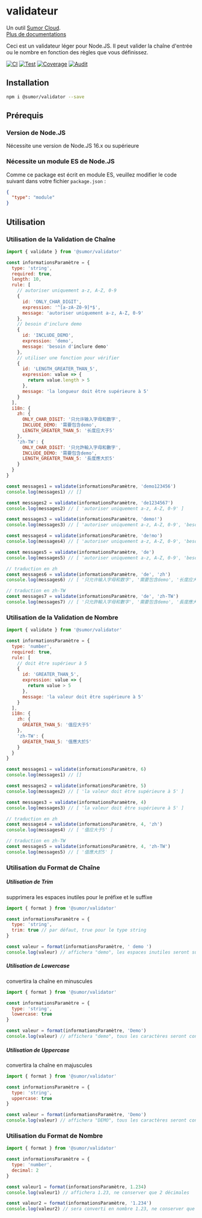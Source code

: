 # validateur

Un outil [Sumor Cloud](https://sumor.cloud).  
[Plus de documentations](https://sumor.cloud)

Ceci est un validateur léger pour Node.JS.
Il peut valider la chaîne d'entrée ou le nombre en fonction des règles que vous définissez.

[![CI](https://github.com/sumor-cloud/validator/actions/workflows/ci.yml/badge.svg)](https://github.com/sumor-cloud/validator/actions/workflows/ci.yml)
[![Test](https://github.com/sumor-cloud/validator/actions/workflows/ut.yml/badge.svg)](https://github.com/sumor-cloud/validator/actions/workflows/ut.yml)
[![Coverage](https://github.com/sumor-cloud/validator/actions/workflows/coverage.yml/badge.svg)](https://github.com/sumor-cloud/validator/actions/workflows/coverage.yml)
[![Audit](https://github.com/sumor-cloud/validator/actions/workflows/audit.yml/badge.svg)](https://github.com/sumor-cloud/validator/actions/workflows/audit.yml)

## Installation

```bash
npm i @sumor/validator --save
```

## Prérequis

### Version de Node.JS

Nécessite une version de Node.JS 16.x ou supérieure

### Nécessite un module ES de Node.JS

Comme ce package est écrit en module ES,
veuillez modifier le code suivant dans votre fichier `package.json` :

```json
{
  "type": "module"
}
```

## Utilisation

### Utilisation de la Validation de Chaîne

```js
import { validate } from '@sumor/validator'

const informationsParamètre = {
  type: 'string',
  required: true,
  length: 10,
  rule: [
    // autoriser uniquement a-z, A-Z, 0-9
    {
      id: 'ONLY_CHAR_DIGIT',
      expression: '^[a-zA-Z0-9]*$',
      message: 'autoriser uniquement a-z, A-Z, 0-9'
    },
    // besoin d'inclure demo
    {
      id: 'INCLUDE_DEMO',
      expression: 'demo',
      message: 'besoin d'inclure demo'
    },
    // utiliser une fonction pour vérifier
    {
      id: 'LENGTH_GREATER_THAN_5',
      expression: value => {
        return value.length > 5
      },
      message: 'la longueur doit être supérieure à 5'
    }
  ],
  i18n: {
    zh: {
      ONLY_CHAR_DIGIT: '只允许输入字母和数字',
      INCLUDE_DEMO: '需要包含demo',
      LENGTH_GREATER_THAN_5: '长度应大于5'
    },
    'zh-TW': {
      ONLY_CHAR_DIGIT: '只允許輸入字母和數字',
      INCLUDE_DEMO: '需要包含demo',
      LENGTH_GREATER_THAN_5: '長度應大於5'
    }
  }
}

const messages1 = validate(informationsParamètre, 'demo123456')
console.log(messages1) // []

const messages2 = validate(informationsParamètre, 'de1234567')
console.log(messages2) // [ 'autoriser uniquement a-z, A-Z, 0-9' ]

const messages3 = validate(informationsParamètre, 'demo!')
console.log(messages3) // [ 'autoriser uniquement a-z, A-Z, 0-9', 'besoin d'inclure demo' ]

const messages4 = validate(informationsParamètre, 'de!mo')
console.log(messages4) // [ 'autoriser uniquement a-z, A-Z, 0-9', 'besoin d'inclure demo' ]

const messages5 = validate(informationsParamètre, 'de')
console.log(messages5) // [ 'autoriser uniquement a-z, A-Z, 0-9', 'besoin d'inclure demo', 'la longueur doit être supérieure à 5' ]

// traduction en zh
const messages6 = validate(informationsParamètre, 'de', 'zh')
console.log(messages6) // [ '只允许输入字母和数字', '需要包含demo', '长度应大于5' ]

// traduction en zh-TW
const messages7 = validate(informationsParamètre, 'de', 'zh-TW')
console.log(messages7) // [ '只允許輸入字母和數字', '需要包含demo', '長度應大於5' ]
```

### Utilisation de la Validation de Nombre

```js
import { validate } from '@sumor/validator'

const informationsParamètre = {
  type: 'number',
  required: true,
  rule: [
    // doit être supérieur à 5
    {
      id: 'GREATER_THAN_5',
      expression: value => {
        return value > 5
      },
      message: 'la valeur doit être supérieure à 5'
    }
  ],
  i18n: {
    zh: {
      GREATER_THAN_5: '值应大于5'
    },
    'zh-TW': {
      GREATER_THAN_5: '值應大於5'
    }
  }
}

const messages1 = validate(informationsParamètre, 6)
console.log(messages1) // []

const messages2 = validate(informationsParamètre, 5)
console.log(messages2) // [ 'la valeur doit être supérieure à 5' ]

const messages3 = validate(informationsParamètre, 4)
console.log(messages3) // [ 'la valeur doit être supérieure à 5' ]

// traduction en zh
const messages4 = validate(informationsParamètre, 4, 'zh')
console.log(messages4) // [ '值应大于5' ]

// traduction en zh-TW
const messages5 = validate(informationsParamètre, 4, 'zh-TW')
console.log(messages5) // [ '值應大於5' ]
```

### Utilisation du Format de Chaîne

##### Utilisation de Trim

supprimera les espaces inutiles pour le préfixe et le suffixe

```js
import { format } from '@sumor/validator'

const informationsParamètre = {
  type: 'string',
  trim: true // par défaut, true pour le type string
}

const valeur = format(informationsParamètre, ' demo ')
console.log(valeur) // affichera "demo", les espaces inutiles seront supprimés
```

##### Utilisation de Lowercase

convertira la chaîne en minuscules

```js
import { format } from '@sumor/validator'

const informationsParamètre = {
  type: 'string',
  lowercase: true
}

const valeur = format(informationsParamètre, 'Demo')
console.log(valeur) // affichera "demo", tous les caractères seront convertis en minuscules
```

##### Utilisation de Uppercase

convertira la chaîne en majuscules

```js
import { format } from '@sumor/validator'

const informationsParamètre = {
  type: 'string',
  uppercase: true
}

const valeur = format(informationsParamètre, 'Demo')
console.log(valeur) // affichera "DEMO", tous les caractères seront convertis en majuscules
```

### Utilisation du Format de Nombre

```js
import { format } from '@sumor/validator'

const informationsParamètre = {
  type: 'number',
  decimal: 2
}

const valeur1 = format(informationsParamètre, 1.234)
console.log(valeur1) // affichera 1.23, ne conserver que 2 décimales

const valeur2 = format(informationsParamètre, '1.234')
console.log(valeur2) // sera converti en nombre 1.23, ne conserver que 2 décimales
```